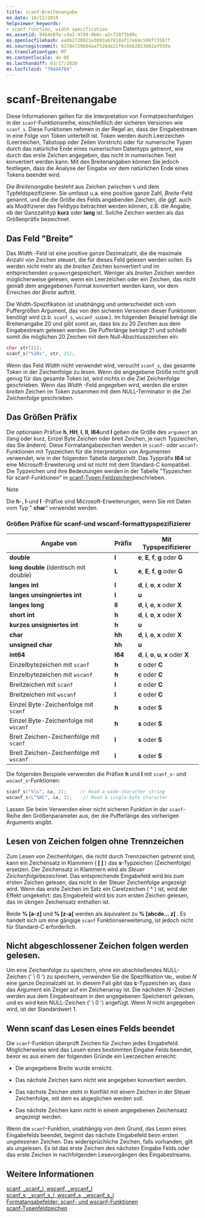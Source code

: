```yaml
---
title: scanf-Breitenangabe
ms.date: 10/22/2019
helpviewer_keywords:
- scanf function, width specification
ms.assetid: 94b4e8fe-c4a2-4799-8b6c-a2cf28ffb09c
ms.openlocfilehash: ea0b2728021e3093ab7818af17e60c598f73587f
ms.sourcegitcommit: 63784729604aaf526de21f6c6b62813882af930a
ms.translationtype: MT
ms.contentlocale: de-DE
ms.lasthandoff: 03/17/2020
ms.locfileid: "79444704"
---
```

# <a name="scanf-width-specification"></a>scanf-Breitenangabe

Diese Informationen gelten für die Interpretation von Formatzeichenfolgen in der `scanf`-Funktionsreihe, einschließlich der sicheren Versionen wie `scanf_s`. Diese Funktionen nehmen in der Regel an, dass der Eingabestream in eine Folge von Token unterteilt ist. Token werden durch Leerzeichen (Leerzeichen, Tabstopp oder Zeilen Vorstrich) oder für numerische Typen durch das natürliche Ende eines numerischen Datentyps getrennt, wie durch das erste Zeichen angegeben, das nicht in numerischen Text konvertiert werden kann. Mit den Breitenangaben können Sie jedoch festlegen, dass die Analyse der Eingabe vor dem natürlichen Ende eines Tokens beendet wird.

Die *Breitenangabe* besteht aus Zeichen zwischen `%` und dem Typfeldspezifizierer. Sie umfasst u.a. eine positive ganze Zahl, *Breite*-Feld genannt, und die die Größe des Felds angebenden Zeichen, die ggf. auch als Modifizierer des Feldtyps betrachtet werden können, z.B. die Angabe, ob der Ganzzahltyp **kurz** oder **lang** ist. Solche Zeichen werden als das Größenpräfix bezeichnet.

## <a name="the-width-field"></a>Das Feld "Breite"

Das *Width* -Feld ist eine positive ganze Dezimalzahl, die die maximale Anzahl von Zeichen steuert, die für dieses Feld gelesen werden sollen. Es werden nicht mehr als die *breiten* Zeichen konvertiert und im entsprechenden `argument`gespeichert. Weniger als *breiten* Zeichen werden möglicherweise gelesen, wenn ein Leerzeichen oder ein Zeichen, das nicht gemäß dem angegebenen Format konvertiert werden kann, vor dem Erreichen der *Breite* auftritt.

Die Width-Spezifikation ist unabhängig und unterscheidet sich vom Puffergrößen Argument, das von den sicheren Versionen dieser Funktionen benötigt wird (z.b. `scanf_s`, `wscanf_s`usw.). Im folgenden Beispiel beträgt die Breitenangabe 20 und gibt somit an, dass bis zu 20 Zeichen aus dem Eingabestream gelesen werden. Die Pufferlänge beträgt 21 und schließt somit die möglichen 20 Zeichen mit dem Null-Abschlusszeichen ein:

```C
char str[21];
scanf_s("%20s", str, 21);
```

Wenn das Feld *Width* nicht verwendet wird, versucht `scanf_s`, das gesamte Token in der Zeichenfolge zu lesen. Wenn die angegebene Größe nicht groß genug für das gesamte Token ist, wird nichts in die Ziel Zeichenfolge geschrieben. Wenn das *Width* -Feld angegeben wird, werden die ersten *breiten* Zeichen im Token zusammen mit dem NULL-Terminator in die Ziel Zeichenfolge geschrieben.

## <a name="the-size-prefix"></a>Das Größen Präfix

Die optionalen Präfixe **h**, **HH**, **l**, **ll**, **I64**und **l** geben die Größe des `argument` an (lang oder kurz, Einzel Byte Zeichen oder breit Zeichen, je nach Typzeichen, das Sie ändern). Diese Formatangabezeichen werden in `scanf`- oder `wscanf`-Funktionen mit Typzeichen für die Interpretation von Argumenten verwendet, wie in der folgenden Tabelle dargestellt. Das Typpräfix **I64** ist eine Microsoft-Erweiterung und ist nicht mit dem Standard-C kompatibel. Die Typzeichen und ihre Bedeutungen werden in der Tabelle "Typzeichen für scanf-Funktionen" in [scanf-Typen Feldzeichen](../c-runtime-library/scanf-type-field-characters.md)beschrieben.

> [!NOTE]
> Die **h**-, **l**-und **l** -Präfixe sind Microsoft-Erweiterungen, wenn Sie mit Daten vom Typ " **char**" verwendet werden.

### <a name="size-prefixes-for-scanf-and-wscanf-format-type-specifiers"></a>Größen Präfixe für scanf-und wscanf-formattypspezifizierer

|Angabe von|Präfix|Mit Typspezifizierer|
|----------------|----------------|-------------------------|
|**double**|**l**|**e**, **E**, **f**, **g** oder **G**|
|**long double** (identisch mit double)|**L**|**e**, **E**, **f**, **g** oder **G**|
|**langes int**|**l**|**d**, **i**, **o**, **x** oder **X**|
|**langes unsingniertes int**|**l**|**u**|
|**langes long**|**ll**|**d**, **i**, **o**, **x** oder **X**|
|**short int**|**h**|**d**, **i**, **o**, **x** oder **X**|
|**kurzes unsigniertes int**|**h**|**u**|
|**char**|**hh**|**d**, **i**, **o**, **x** oder **X**|
|**unsigned char**|**hh**|**u**|
|**int64**|**I64**|**d**, **i**, **o**, **u**, **x** oder **X**|
|Einzelbytezeichen mit `scanf`|**h**|**c** oder **C**|
|Einzelbytezeichen mit `wscanf`|**h**|**c** oder **C**|
|Breitzeichen mit `scanf`|**l**|**c** oder **C**|
|Breitzeichen mit `wscanf`|**l**|**c** oder **C**|
|Einzel Byte-Zeichenfolge mit `scanf`|**h**|**s** oder **S**|
|Einzel Byte-Zeichenfolge mit `wscanf`|**h**|**s** oder **S**|
|Breit Zeichen-Zeichenfolge mit `scanf`|**l**|**s** oder **S**|
|Breit Zeichen-Zeichenfolge mit `wscanf`|**l**|**s** oder **S**|

Die folgenden Beispiele verwenden die Präfixe **h** und **l** mit `scanf_s`- und `wscanf_s`-Funktionen:

```C
scanf_s("%ls", &x, 2);     // Read a wide-character string
wscanf_s(L"%hC", &x, 2);    // Read a single-byte character
```

Lassen Sie beim Verwenden einer nicht sicheren Funktion in der `scanf`-Reihe den Größenparameter aus, der die Pufferlänge des vorherigen Arguments angibt.

## <a name="reading-undelimited-strings"></a>Lesen von Zeichen folgen ohne Trennzeichen

Zum Lesen von Zeichenfolgen, die nicht durch Trennzeichen getrennt sind, kann ein Zeichensatz in Klammern ( **[ ]** ) das **s**-Typzeichen (Zeichenfolge) ersetzen. Der Zeichensatz in Klammern wird als *Steuer Zeichenfolge*bezeichnet. Das entsprechende Eingabefeld wird bis zum ersten Zeichen gelesen, das nicht in der Steuer Zeichenfolge angezeigt wird. Wenn das erste Zeichen im Satz ein Caretzeichen ( **^** ) ist, wird der Effekt umgekehrt: das Eingabefeld wird bis zum ersten Zeichen gelesen, das im übrigen Zeichensatz enthalten ist.

Beide **% [a-z]** und **% [z-a]** werden als äquivalent zu **% [abcde... z]** . Es handelt sich um eine gängige `scanf` Funktionserweiterung, ist jedoch nicht für Standard-C erforderlich.

## <a name="reading-unterminated-strings"></a>Nicht abgeschlossener Zeichen folgen werden gelesen.

Um eine Zeichenfolge zu speichern, ohne ein abschließendes NULL-Zeichen (' \ 0 ') zu speichern, verwenden Sie die Spezifikation `%Nc`, wobei *N* eine ganze Dezimalzahl ist. In diesem Fall gibt das **c**-Typzeichen an, dass das Argument ein Zeiger auf ein Zeichenarray ist. Die nächsten *N* -Zeichen werden aus dem Eingabestream in den angegebenen Speicherort gelesen, und es wird kein NULL-Zeichen (' \ 0 ') angefügt. Wenn *N* nicht angegeben wird, ist der Standardwert 1.

## <a name="when-scanf-stops-reading-a-field"></a>Wenn scanf das Lesen eines Felds beendet

Die `scanf`-Funktion überprüft Zeichen für Zeichen jedes Eingabefeld. Möglicherweise wird das Lesen eines bestimmten Eingabe Felds beendet, bevor es aus einem der folgenden Gründe ein Leerzeichen erreicht:

- Die angegebene Breite wurde erreicht.

- Das nächste Zeichen kann nicht wie angegeben konvertiert werden.

- Das nächste Zeichen steht in Konflikt mit einem Zeichen in der Steuer Zeichenfolge, mit dem es abgeglichen werden soll.

- Das nächste Zeichen kann nicht in einem angegebenen Zeichensatz angezeigt werden.

Wenn die `scanf`-Funktion, unabhängig von dem Grund, das Lesen eines Eingabefelds beendet, beginnt das nächste Eingabefeld beim ersten ungelesenen Zeichen. Das widersprüchliche Zeichen, falls vorhanden, gilt als ungelesen. Es ist das erste Zeichen des nächsten Eingabe Felds oder das erste Zeichen in nachfolgenden Lesevorgängen des Eingabestreams.

## <a name="see-also"></a>Weitere Informationen

[scanf, _scanf_l, wscanf, _wscanf_l](../c-runtime-library/reference/scanf-scanf-l-wscanf-wscanf-l.md)<br/>
[scanf_s, _scanf_s_l, wscanf_s, _wscanf_s_l](../c-runtime-library/reference/scanf-s-scanf-s-l-wscanf-s-wscanf-s-l.md)<br/>
[Formatangabefelder: scanf- und wscanf-Funktionen](../c-runtime-library/format-specification-fields-scanf-and-wscanf-functions.md)<br/>
[scanf-Typenfeldzeichen](../c-runtime-library/scanf-type-field-characters.md)<br/>
